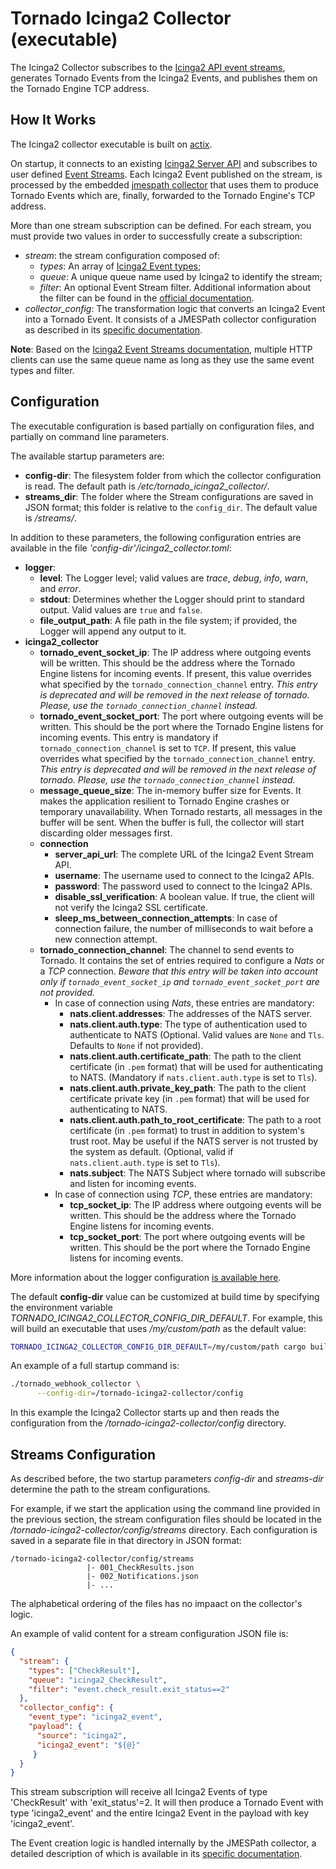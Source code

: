 # Tornado Icinga2 Collector (executable)

The Icinga2 Collector subscribes to the 
[Icinga2 API event streams](https://icinga.com/docs/icinga2/latest/doc/12-icinga2-api/#event-streams),
generates Tornado Events from the 
Icinga2 Events, and publishes them on the Tornado Engine TCP address.


## How It Works

The Icinga2 collector executable is built on
[actix](https://github.com/actix/actix).

On startup, it connects to an existing [Icinga2 Server API](https://icinga.com/docs/icinga2/latest/doc/12-icinga2-api/) and subscribes to user defined [Event Streams](https://icinga.com/docs/icinga2/latest/doc/12-icinga2-api/#event-streams). 
Each Icinga2 Event published on the stream, is processed by the embedded
[jmespath collector](../../collector/jmespath/README.md)
that uses them to produce Tornado Events which are, finally, forwarded to the
Tornado Engine's TCP address.

More than one stream subscription can be defined.
For each stream, you must provide two values in order to successfully create a subscription:
- _stream_: the stream configuration composed of:
    - _types_: An array of 
    [Icinga2 Event types](https://icinga.com/docs/icinga2/latest/doc/12-icinga2-api/#event-stream-types);
    - _queue_: A unique queue name used by Icinga2 to identify the stream;
    - _filter_: An optional Event Stream filter. 
    Additional information about the filter can be found in the [official documentation](https://icinga.com/docs/icinga2/latest/doc/12-icinga2-api/#event-stream-filter).
- *collector_config*:  The transformation logic that converts an Icinga2 Event into a Tornado
  Event. It consists of a JMESPath collector configuration as described in its
  [specific documentation](../../collector/jmespath/README.md).

__Note__: Based on the [Icinga2 Event Streams documentation](https://icinga.com/docs/icinga2/latest/doc/12-icinga2-api/#event-streams), multiple HTTP clients can use the same queue name as long as they use the same event types and filter.

## Configuration

The executable configuration is based partially on configuration files, and partially on command
line parameters.

The available startup parameters are:
- __config-dir__:  The filesystem folder from which the collector configuration is read.
  The default path is _/etc/tornado_icinga2_collector/_.
- __streams_dir__:  The folder where the Stream configurations are saved in JSON format;
  this folder is relative to the `config_dir`. The default value is _/streams/_.

              
In addition to these parameters, the following configuration entries are available in the 
file _'config-dir'/icinga2_collector.toml_:
- __logger__:
    - __level__:  The Logger level; valid values are _trace_, _debug_, _info_, _warn_, and
      _error_.
    - __stdout__:  Determines whether the Logger should print to standard output.
      Valid values are `true` and `false`.
    - __file_output_path__:  A file path in the file system; if provided, the Logger will
      append any output to it.
- **icinga2_collector**
    - **tornado_event_socket_ip**: The IP address where outgoing events will be written.
      This should be the address where the Tornado Engine listens for incoming events.
      If present, this value overrides what specified by the `tornado_connection_channel` entry.
      *This entry is deprecated and will be removed in the next release of tornado. Please, use the `tornado_connection_channel` instead.*
    - **tornado_event_socket_port**:  The port where outgoing events will be written.
      This should be the port where the Tornado Engine listens for incoming events.
      This entry is mandatory if `tornado_connection_channel` is set to `TCP`.
      If present, this value overrides what specified by the `tornado_connection_channel` entry.
      *This entry is deprecated and will be removed in the next release of tornado. Please, use the `tornado_connection_channel` instead.*
    - **message_queue_size**:  The in-memory buffer size for Events. It makes the application
      resilient to Tornado Engine crashes or temporary unavailability.
      When Tornado restarts, all messages in the buffer will be sent.
      When the buffer is full, the collector will start discarding older messages first.
    - **connection**
        - __server_api_url__: The complete URL of the Icinga2 Event Stream API.
        - __username__: The username used to connect to the Icinga2 APIs.
        - __password__: The password used to connect to the Icinga2 APIs.
        - __disable_ssl_verification__: A boolean value. If true, 
        the client will not verify the Icinga2 SSL certificate.
        - __sleep_ms_between_connection_attempts__: In case of connection failure, the number of
          milliseconds to wait before a new connection attempt.
    - **tornado_connection_channel**: The channel to send events to Tornado. It contains the set of entries
    required to configure a *Nats* or a *TCP* connection.
    *Beware that this entry will be taken into account only if `tornado_event_socket_ip` and `tornado_event_socket_port` are not provided.*  
        - In case of connection using *Nats*, these entries are mandatory:
            - **nats.client.addresses**: The addresses of the  NATS server.
            - **nats.client.auth.type**:  The type of authentication used to authenticate to NATS
            (Optional. Valid values are `None` and `Tls`. Defaults to `None` if not provided).
            - **nats.client.auth.certificate_path**:  The path to the client certificate (in `.pem` format) that will be
            used for authenticating to NATS.
            (Mandatory if `nats.client.auth.type` is set to `Tls`).
            - **nats.client.auth.private_key_path**:  The path to the client certificate private key (in `.pem` format)
            that will be used for authenticating to NATS.
            - **nats.client.auth.path_to_root_certificate**:  The path to a root certificate (in `.pem` format) to trust in
            addition to system's trust root. May be useful if the NATS server is not trusted by the system as default.
            (Optional, valid if `nats.client.auth.type` is set to `Tls`).
            - **nats.subject**: The NATS Subject where tornado will subscribe and listen for incoming events.
        - In case of connection using *TCP*, these entries are mandatory:
            - **tcp_socket_ip**:  The IP address where outgoing events will be written.
              This should be the address where the Tornado Engine listens for incoming events.
            - **tcp_socket_port**:  The port where outgoing events will be written.
              This should be the port where the Tornado Engine listens for incoming events.


More information about the logger configuration
[is available here](../../common/logger/README.md).

The default __config-dir__ value can be customized at build time by specifying
the environment variable *TORNADO_ICINGA2_COLLECTOR_CONFIG_DIR_DEFAULT*. 
For example, this will build an executable that uses */my/custom/path* 
as the default value:
```bash
TORNADO_ICINGA2_COLLECTOR_CONFIG_DIR_DEFAULT=/my/custom/path cargo build 
```

An example of a full startup command is:
```bash
./tornado_webhook_collector \
      --config-dir=/tornado-icinga2-collector/config 
```

In this example the Icinga2 Collector starts up and then reads 
the configuration from the _/tornado-icinga2-collector/config_ directory.


## Streams Configuration

As described before, the two startup parameters _config-dir_ and _streams-dir_ determine the path
to the stream configurations.

For example, if we start the application using the command line provided in the previous section, the stream
configuration files should be located in the _/tornado-icinga2-collector/config/streams_
directory. Each configuration is saved in a separate file in that directory in JSON format:
```
/tornado-icinga2-collector/config/streams
                 |- 001_CheckResults.json
                 |- 002_Notifications.json
                 |- ...
```

The alphabetical ordering of the files has no impaact on the 
collector's logic.

An example of valid content for a stream configuration JSON file is:
```json
{
  "stream": {
    "types": ["CheckResult"],
    "queue": "icinga2_CheckResult",
    "filter": "event.check_result.exit_status==2"
  },
  "collector_config": {
    "event_type": "icinga2_event",
    "payload": {
      "source": "icinga2",
      "icinga2_event": "${@}"
     }
  }
}
```

This stream subscription will receive all Icinga2 Events of type 'CheckResult' with 'exit_status'=2.
It will then produce a Tornado Event with type 'icinga2_event' and the entire 
Icinga2 Event in the payload with key 'icinga2_event'.

The Event creation logic is handled internally by the JMESPath collector, a
detailed description of which is available in its
[specific documentation](../../collector/jmespath/README.md).
